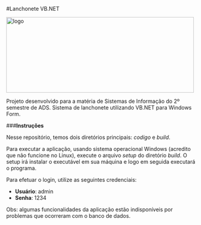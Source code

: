 #Lanchonete VB.NET

<a data-flickr-embed="true" href="https://www.flickr.com/photos/193894977@N06/51432023748/" title="logo"><img src="https://live.staticflickr.com/65535/51432023748_193c27c260.jpg" width="500" height="201" alt="logo"></a>

Projeto desenvolvido para a matéria de Sistemas de Informação do 2º semestre de ADS. Sistema de lanchonete utilizando VB.NET para Windows Form.

###**Instruções**

Nesse repositório, temos dois diretórios principais: *codigo* e *build*.

Para executar a aplicação, usando sistema operacional Windows (acredito que não funcione no Linux), execute o arquivo *setup* do diretório *build*. O setup irá instalar o executável em sua máquina e logo em seguida executará o programa.

Para efetuar o login, utilize as seguintes credenciais:
- **Usuário**: admin
- **Senha**: 1234

Obs: algumas funcionalidades da aplicação estão indisponíveis por problemas que ocorreram com o banco de dados.